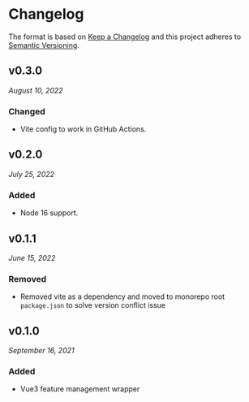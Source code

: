 # Changelog

The format is based on [Keep a Changelog](http://keepachangelog.com/en/1.0.0/)
and this project adheres to [Semantic Versioning](http://semver.org/spec/v2.0.0.html).

v0.3.0
------------------------------
*August 10, 2022*

### Changed
- Vite config to work in GitHub Actions.

v0.2.0
------------------------------
*July 25, 2022*

### Added
- Node 16 support.


v0.1.1
------------------------------
*June 15, 2022*

### Removed
- Removed vite as a dependency and moved to monorepo root `package.json` to solve version conflict issue


v0.1.0
------------------------------
*September 16, 2021*

### Added
- Vue3 feature management wrapper
